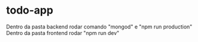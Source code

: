 # todo-app

Dentro da pasta backend rodar comando "mongod" e "npm run production"
Dentro da  pasta frontend rodar "npm run dev"
